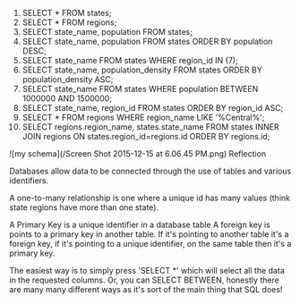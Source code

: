 1) SELECT * FROM states;
2) SELECT * FROM regions;
3) SELECT state_name, population FROM states;
4) SELECT state_name, population FROM states ORDER BY population DESC;
5) SELECT state_name FROM states WHERE region_id IN (7);
6) SELECT state_name, population_density FROM states ORDER BY population_density ASC;
7) SELECT state_name FROM states WHERE population BETWEEN 1000000 AND 1500000;
8) SELECT state_name, region_id FROM states ORDER BY region_id ASC;
9) SELECT * FROM regions WHERE region_name LIKE '%Central%';
10) SELECT regions.region_name, states.state_name FROM states INNER JOIN regions ON states.region_id=regions.id ORDER BY regions.id;


![my schema](/Screen Shot 2015-12-15 at 6.06.45 PM.png)
Reflection

Databases allow data to be connected through the use of tables and various identifiers.

A one-to-many relationship is one where a unique id has many values (think state regions have more than one state).

A Primary Key is a unique identifier in a database table
A foreign key is points to a primary key in another table. If it's pointing to another table it's a foreign key, if it's pointing to a unique identifier,  on the same table then it's a primary key.

The easiest way is to simply press 'SELECT *' which will select all the data in the requested columns.  Or, you can SELECT BETWEEN, honestly there are many many different ways as it's sort of the main thing that SQL does!


